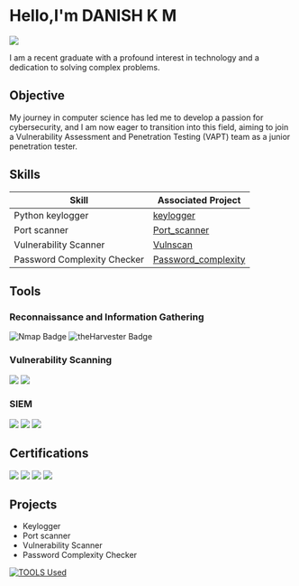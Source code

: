 # Hello,I'm DANISH K M                               

<a href="https://www.linkedin.com/in/danish-k-m-14b24a213/"><img src="https://img.shields.io/badge/-LinkedIn-0072b1?&style=for-the-badge&logo=linkedin&logoColor=white" /></a>


I am a recent graduate with a profound interest in technology and a dedication to solving complex problems.

## Objective


My journey in computer science has led me to develop a passion for cybersecurity, and I am now eager to transition into this field, aiming to join a Vulnerability Assessment and Penetration Testing (VAPT) team as a junior penetration tester.

## Skills

| Skill                                         | Associated Project         |
|-----------------------------------------------|----------------------------|
|Python keylogger| <a href="https://github.com/danishkm/Keylogger-">keylogger</a>
|Port scanner| <a href="https://github.com/danishkm/Keylogger-">Port_scanner</a>|
|Vulnerability Scanner| <a href="https://github.com/danishkm/Keylogger-">Vulnscan</a>
|Password Complexity Checker| <a href="https://github.com/danishkm/Keylogger-">Password_complexity</a>


## Tools

### Reconnaissance and Information Gathering
<div>
 <img src="https://img.shields.io/badge/Nmap-blue?style=flat-square&logo=data:image/png;base64,iVBORw0KGgoAAAANSUhEUgAAABAAAAAQCAYAAAAf8/9hAAAABmJLR0QA/wD/AP+gvaeTAAAACXBIWXMAAA7EAAAOxAGVKw4bAAABH0lEQVQ4y2NgoA7A0lgIS9q3AeLsBII5vPv0bnAznXgPTCbwWaa8AMZpABWAUziE0nXy1UR4BLAMQBwCrMPOAMZYDFBrAVAFqYMCVQbQRoBuwPQDkBGgK+BtLgVS40g6gLGVANoAfEHmB7B8QJ+h5QDUBMgn0/qDsAGmUDRAQhixtABnVgAICjJLgZSX5MIggTwAvA/Cb4OCHkBjD8dK7dIomKwHgLDZzjLgCRBZHhfoAJkQA10BBNA20CVQcICDLQ6iMCYgENMAaDBBMCUCgApMTMApw4mIP5AEUYg5k9DYgCTIAYcJICFBrPBGQCmwlgWRMAKoAF7UBpQDwPkiA+kBvkiAfgDCJgBpQkDAEgAxBfUkW9SO0MAAAAASUVORK5CYII=" alt="Nmap Badge">

<img src="https://img.shields.io/badge/theHarvester-orange?style=flat-square" alt="theHarvester Badge">

### Vulnerability Scanning
<div>
    <img src="https://img.shields.io/badge/-Microsoft_Defender_for_Endpoint-00A4EF?&style=for-the-badge&logo=Microsoft&logoColor=white" />
    <img src="https://img.shields.io/badge/-Velociraptor-4B275F?&style=for-the-badge&logo=Velociraptor&logoColor=white" />
</div>

### SIEM
<div>
    <img src="https://img.shields.io/badge/-Microsoft_Sentinel-0078D4?&style=for-the-badge&logo=Microsoft&logoColor=white" />
    <img src="https://img.shields.io/badge/-Splunk-000000?&style=for-the-badge&logo=Splunk&logoColor=white" />
    <img src="https://img.shields.io/badge/-Elastic-005571?&style=for-the-badge&logo=Elastic&logoColor=white" />
</div>

## Certifications
<div>
<img src="https://badgen.net/badge/eJPTv2/Pentester/blue?icon=terminal&labelColor=333333" />
<img src="https://badgen.net/badge/ISC2%20CC/Cybersecurity/A4D65E?icon=shield&labelColor=333333" />
<img src="https://badgen.net/badge/NSE%201/Network%20Security/green?icon=network_wifi&labelColor=333333" />
<img src="https://badgen.net/badge/NSE%202/Network%20Security/blue?icon=network_wifi&labelColor=333333" />
</div>

## Projects
- Keylogger 
- Port scanner
- Vulnerability Scanner
- Password Complexity Checker
  
[![TOOLS Used](https://skillicons.dev/icons?i=wireshark,SIEM)](https://skillicons.dev)
